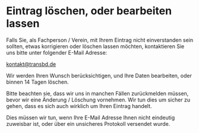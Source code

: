 # Eintrag löschen, oder bearbeiten lassen

Falls Sie, als Fachperson / Verein, mit Ihrem Eintrag nicht einverstanden sein sollten, etwas korrigieren oder löschen lassen möchten, kontaktieren Sie uns bitte unter folgender E-Mail Adresse:

kontakt@transbd.de

Wir werden Ihren Wunsch berücksichtigen, und Ihre Daten bearbeiten, oder binnen 14 Tagen löschen.

Bitte beachten sie, dass wir uns in manchen Fällen zurückmelden müssen, bevor wir eine Änderung / Löschung vornehmen.
Wir tun dies um sicher zu gehen, dass es sich auch wirklich um Ihren Eintrag handelt.

Dies müssen wir tun, wenn Ihre E-Mail Adresse Ihnen nicht eindeutig zuweisbar ist, oder über ein unsicheres Protokoll versendet wurde.
